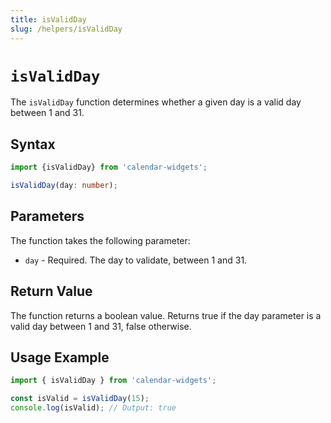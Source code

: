 ```yaml
---
title: isValidDay
slug: /helpers/isValidDay
---
```


# `isValidDay`

The `isValidDay` function determines whether a given day is a valid day between 1 and 31.

## Syntax 

```ts
import {isValidDay} from 'calendar-widgets';

isValidDay(day: number);
```

## Parameters

The function takes the following parameter:

- `day` - Required. The day to validate, between 1 and 31.

## Return Value

The function returns a boolean value. Returns true if the day parameter is a valid day between 1 and 31, false otherwise.

## Usage Example

```js
import { isValidDay } from 'calendar-widgets';

const isValid = isValidDay(15);
console.log(isValid); // Output: true
```